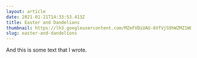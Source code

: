 ```yaml
---
layout: article
date: 2021-01-21T14:33:53.413Z
title: Easter and Dandelions
thumbnail: https://lh3.googleusercontent.com/MZeFVDiUAU-6VfVjS9hWZMZ1WLsd3jGoK_ibIDtjy0CB6hjHu5fhnRQX8Nxc9QyxNmywTk-36HBywRoWOt-EfSAf5cEvgm4PW56hKSKL5tBTPjYu_bsj8tB-XKYPBi19N_hwIdYMfAkcWYdzbiaiR-EesuqBQAeLRQmcXoWT-tNe_M-Y4Y7Ikvg2-cG5WZSfN8P8JycBbaQnArPIrhMH_F5yAX_MHEuiWpPn9wtNktyMnHmfCYE3h0n4vnfO70URI8CxHFrKGJqvWQ5pvNhXWD18QYGdUokH1-pktUSPvLoGz6pyjPkLmWiacoaKNQ0_MP1wzMW12B2qmBOwgk4WbyPB8ph0xfX5n2NRJnEXJoAjT5IuMFO8KuTvnxYfwNkgbRTZsP82K4Ti8iUsZUQfTz_bZsXBcNu-QcTQMhXPtemCnOcqtSHIe9aYrXyXYvgxFSY3MUbcV7FqF7MjhpUa_g1ITuVbganvJl8YwXCUbKiZOseUgYdUnpaz3Pn9Z7YboA_4mwMc0-iNzDNce1YUlaHKIMIxMK9vpJ9esGkg9K_2_3i1K6Xh3NeVK4U1Y0nYIPWMx2ZxaH2CsRMhp0KjyRY76c4z3kRB8_BYouYLEp1cuTNxXqYlg1B517CG7lUBQZDBRBJSOKT7aQTXZidKNdRLeiuNHcxvH_H3cRWKfD2zaWo-VuzjYzqPAol7=w999-h764-no?authuser=0
slug: easter-and-dandelions
---
```

And this is some text that I wrote.